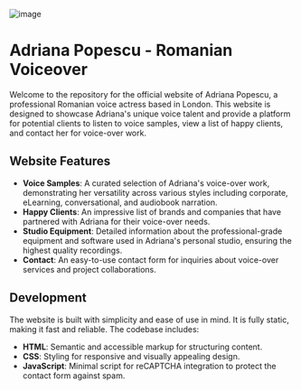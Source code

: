 ![image](https://github.com/AlexVOiceover/romaniavoice2024/assets/94972293/4a0bb120-42f3-4d36-b86a-7e67690b56c7)


# Adriana Popescu - Romanian Voiceover

Welcome to the repository for the official website of Adriana Popescu, a professional Romanian voice actress based in London. This website is designed to showcase Adriana's unique voice talent and provide a platform for potential clients to listen to voice samples, view a list of happy clients, and contact her for voice-over work.

## Website Features

- **Voice Samples**: A curated selection of Adriana's voice-over work, demonstrating her versatility across various styles including corporate, eLearning, conversational, and audiobook narration.
- **Happy Clients**: An impressive list of brands and companies that have partnered with Adriana for their voice-over needs.
- **Studio Equipment**: Detailed information about the professional-grade equipment and software used in Adriana's personal studio, ensuring the highest quality recordings.
- **Contact**: An easy-to-use contact form for inquiries about voice-over services and project collaborations.

## Development

The website is built with simplicity and ease of use in mind. It is fully static, making it fast and reliable. The codebase includes:

- **HTML**: Semantic and accessible markup for structuring content.
- **CSS**: Styling for responsive and visually appealing design.
- **JavaScript**: Minimal script for reCAPTCHA integration to protect the contact form against spam.
